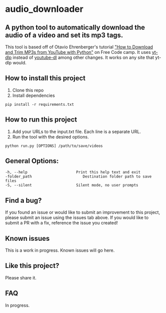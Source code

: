 # audio_downloader

## A python tool to automatically download the audio of a video and set its mp3 tags. 
This tool is based off of Otavio Ehrenberger's tutorial <a href="https://www.freecodecamp.org/news/download-trim-mp3-from-youtube-with-python/">"How to Download and Trim MP3s from YouTube with Python"</a> on Free Code camp. It uses <a href="https://github.com/yt-dlp/yt-dlp">yt-dlp</a> instead of <a href="https://github.com/ytdl-org/youtube-dl">youtube-dl</a> among other changes. It works on any site that yt-dlp would.

## How to install this project

1. Clone this repo
2. Install dependencies

<!-- MANPAGE: BEGIN EXCLUDED SECTION -->
    pip install -r requirements.txt

<!-- MANPAGE: END EXCLUDED SECTION -->
## How to run this project

1. Add your URLs to the input.txt file. Each line is a separate URL.
2. Run the tool with the desired options.

<!-- MANPAGE: BEGIN EXCLUDED SECTION -->
    python run.py [OPTIONS] /path/to/save/videos

<!-- MANPAGE: END EXCLUDED SECTION -->

## General Options:
    -h, --help                      Print this help text and exit
    -folder_path                       Destination folder path to save files
    -S, --silent                    Silent mode, no user prompts    

## Find a bug?

If you found an issue or would like to submit an improvement to this project, please submit an issue using the issues tab above. If you would like to submit a PR with a fix, reference the issue you created!

## Known issues

This is a work in progress. Known issues will go here.

## Like this project?

Please share it.

## FAQ

In progress.